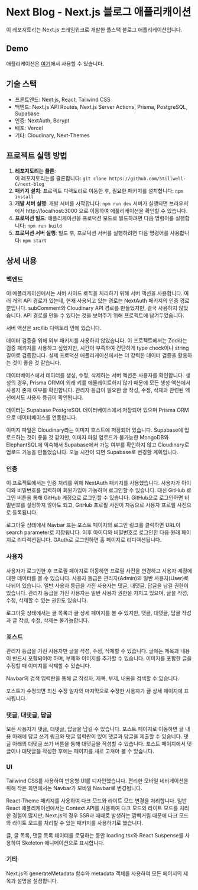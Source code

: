 # Next Blog - Next.js 블로그 애플리캐이션

이 레포지토리는 Next.js 프레임워크로 개발한 풀스택 블로그 애플리케이션입니다.

## Demo

애플리케이션은 [여기](https://next-blog-rust-zeta.vercel.app/)에서 사용할 수 있습니다.

## 기술 스택

- 프론트엔드: Next.js, React, Tailwind CSS
- 백엔드: Next.js API Routes, Next.js Server Actions, Prisma, PostgreSQL, Supabase
- 인증: NextAuth, Bcrypt
- 배포: Vercel
- 기타: Cloudinary, Next-Themes

## 프로젝트 실행 방법

1. **레포지토리는 클론**:  
   이 레포지토리는를 클론합니다:
   `git clone https://github.com/Stillwell-C/next-blog`
2. **패키지 설치**:
   프로젝트 디렉토리로 이동한 후, 필요한 패키지를 설치합니다:
   `npm install`
3. **개발 서버 실행**:
   개발 서버를 시작합니다:
   `npm run dev`
   서버가 실행되면 브라우저에서 http://localhost:3000 으로 이동하여 애플리케이션을 확인할 수 있습니다.
4. **프로덕션 빌드**:
   애플리케이션을 프로덕션 모드로 빌드하려면 다음 명령어를 실행합니다:
   `npm run build`
5. **프로덕션 서버 실행**:
   빌드 후, 프로덕션 서버를 실행하려면 다음 명령어를 사용합니다:
   `npm start`

## 상세 내용

### 백엔드

이 애플리케이션에서는 서버 사이드 로직을 처리하기 위해 서버 액션을 사용합니다. 여러 개의 API 경로가 있는데, 현재 사용되고 있는 경로는 NextAuth 패키지의 인증 경로뿐입니다. subComment와 Cloudinary API 경로를 만들었지만, 결국 사용하지 않았습니다. API 경로를 만들 수 있다는 것을 보여주기 위해 프로젝트에 남겨두었습니다.

서버 액션은 src/lib 디렉토리 안에 있습니다.

데이터 검증을 위해 외부 패키지를 사용하지 않았습니다. 이 프로젝트에서는 Zod라는 검증 패키지를 사용하고 싶었지만, 시간이 부족하여 간단하게 type check이나 string 길이로 검증합니다. 실제 프로덕션 애플리케이션에서는 더 강력한 데이터 검증을 활용하는 것이 좋을 것 같습니다.

데이터베이스에서 데이터를 생성, 수정, 삭제하는 서버 액션은 사용자를 확인합니다. 생성의 경우, Prisma ORM이 외래 키를 에뮬레이트하지 않기 때문에 모든 생성 액션에서 사용자 존재 여부를 확인합니다. 관리자 등급이 필요한 글 작성, 수정, 삭제와 관련된 액션에서도 사용자 등급이 확인됩니다.

데이터는 Supabase PostgreSQL 데이터베이스에서 저장되어 있으며 Prisma ORM으로 데이터베이스를 연동합니다.

이미지 파일은 Cloudinary라는 이미지 호스트에 저장되어 있습니다. Supabase에 업로드하는 것이 좋을 것 같지만, 이미지 파일 업로드가 불가능한 MongoDB와 ElephantSQL에 익숙해서 Supabase에서 가능 여부를 확인하지 않고 Cloudinary로 업로드 기능을 만들었습니다. 오늘 시간이 되면 Supabase로 변경할 계획입니다.

### 인증

이 프로젝트에서는 인증 처리를 위해 NextAuth 패키지를 사용했습니다. 사용자가 아이디와 비밀번호를 입력하여 회원가입이 가능하며 로그인할 수 있습니다. 대신 GitHub 로그인 버튼을 통해 GitHub 계정으로 로그인할 수 있습니다. GitHub으로 로그인하면 비밀번호를 설정하지 않아도 되고, GitHub 프로필 사진이 자동으로 사용자 프로필 사진으로 등록됩니다.

로그아웃 상태에서 Navbar 또는 포스트 페이지의 로그인 링크를 클릭하면 URL이 search parameter로 저장됩니다. 이후 아이디와 비밀번호로 로그인한 다음 원래 페이지로 리디렉션됩니다. OAuth로 로그인하면 홈 페이지로 리디렉션됩니다.

### 사용자

사용자가 로그인한 후 프로필 페이지로 이동하면 프로필 사진을 변경하고 사용자 계정에 대한 데이터를 볼 수 있습니다. 사용자 등급은 관리자(Admin)와 일반 사용자(User)로 나뉘어 있습니다. 일반 사용자 등급을 가진 사용자는 댓글, 대댓글, 답글을 남길 권한이 있습니다. 관리자 등급을 가진 사용자는 일반 사용자 권한을 가지고 있으며, 글을 작성, 수정, 삭제할 수 있는 권한도 있습니다.

로그아웃 상태에서는 글 목록과 글 상세 페이지를 볼 수 있지만, 댓글, 대댓글, 답글 작성과 글 작성, 수정, 삭제는 불가능합니다.

### 포스트

관리자 등급을 가진 사용자만 글을 작성, 수정, 삭제할 수 있습니다. 글에는 제목과 내용이 반드시 포함되어야 하며, 부제와 이미지를 추가할 수 있습니다. 이미지를 포함한 글을 수정할 때 이미지를 삭제할 수 있습니다.

Navbar의 검색 입력란을 통해 글 작성자, 제목, 부제, 내용을 검색할 수 있습니다.

포스트가 수정되면 최신 수정 일자와 마지막으로 수정한 사용자가 글 상세 페이지에 표시됩니다.

### 댓글, 대댓글, 답글

모든 사용자가 댓글, 대댓글, 답글을 남길 수 있습니다. 포스트 페이지로 이동하면 글 내용 아래에 답글 쓰기 링크와 댓글 입력란이 있어 댓글과 답글을 제출할 수 있습니다. 댓글 아래의 대댓글 쓰기 버튼을 통해 대댓글을 작성할 수 있습니다. 포스트 페이지에서 댓글이나 대댓글을 작성한 후에는 페이지를 새로 고쳐야 볼 수 있습니다.

### UI

Tailwind CSS를 사용하여 반응형 UI를 디자인했습니다. 편리한 모바일 네비게이션을 위해 작은 화면에서는 Navbar가 모바일 Navbar로 변경됩니다.

React-Theme 패키지를 사용하여 다크 모드와 라이트 모드 변경을 처리합니다. 일반 React 애플리케이션에서는 Context API를 사용하여 다크 모드와 라이트 모드를 처리한 경험이 많지만, Next.js의 경우 SSR과 때때로 발생하는 깜빡거림 때문에 다크 모드와 라이트 모드를 처리할 수 있는 패키지를 사용하기로 했습니다.

글, 글 목록, 댓글 목록 데이터를 로딩하는 동안 loading.tsx와 React Suspense를 사용하여 Skeleton 애니메이션으로 표시합니다.

### 기타

Next.js의 generateMetadata 함수와 metadata 객체를 사용하여 모든 페이지의 제목과 설명을 설정합니다.
